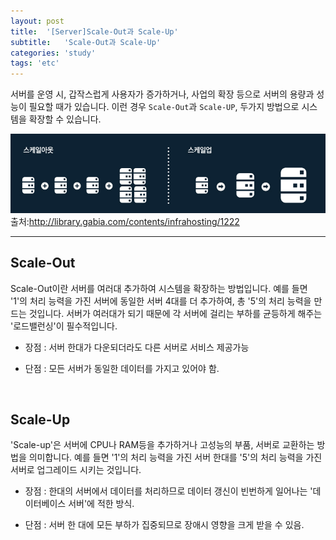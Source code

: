 ```yaml
---
layout: post
title:  '[Server]Scale-Out과 Scale-Up'
subtitle:   'Scale-Out과 Scale-Up'
categories: 'study'
tags: 'etc'
---
```


서버를 운영 시, 갑작스럽게 사용자가 증가하거나, 사업의 확장 등으로 서버의 용량과 성능이 필요할 때가 있습니다. 이런 경우 ``Scale-Out``과 ``Scale-UP``, 두가지 방법으로 시스템을 확장할 수 있습니다.

![](/assets/img/posts/2019-07-26-17-09-48.png)
<span class='cen'>출처:http://library.gabia.com/contents/infrahosting/1222</span>

---

## Scale-Out

Scale-Out이란 서버를 여러대 추가하여 시스템을 확장하는 방법입니다. 예를 들면 '1'의 처리 능력을 가진 서버에 동일한 서버 4대를 더 추가하여, 총 '5'의 처리 능력을 만드는 것입니다.
서버가 여러대가 되기 때문에 각 서버에 걸리는 부하를 균등하게 해주는 '로드밸런싱'이 필수적입니다.

* 장점 : 서버 한대가 다운되더라도 다른 서버로 서비스 제공가능

* 단점 : 모든 서버가 동일한 데이터를 가지고 있어야 함.

<br>

## Scale-Up

'Scale-up'은 서버에 CPU나 RAM등을 추가하거나 고성능의 부품, 서버로 교환하는 방법을 의미합니다.
예를 들면 '1'의 처리 능력을 가진 서버 한대를 '5'의 처리 능력을 가진 서버로 업그레이드 시키는 것입니다.

* 장점 : 한대의 서버에서 데이터를 처리하므로 데이터 갱신이 빈번하게 일어나는 '데이터베이스 서버'에 적한 방식.

* 단점 : 서버 한 대에 모든 부하가 집중되므로 장애시 영향을 크게 받을 수 있음.


